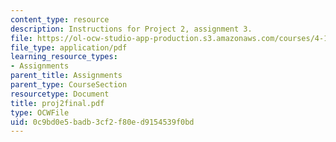 ```yaml
---
content_type: resource
description: Instructions for Project 2, assignment 3.
file: https://ol-ocw-studio-app-production.s3.amazonaws.com/courses/4-104-architectural-design-intentions-spring-2004/0c9bd0e5badb3cf2f80ed9154539f0bd_proj2final.pdf
file_type: application/pdf
learning_resource_types:
- Assignments
parent_title: Assignments
parent_type: CourseSection
resourcetype: Document
title: proj2final.pdf
type: OCWFile
uid: 0c9bd0e5-badb-3cf2-f80e-d9154539f0bd
---
```

